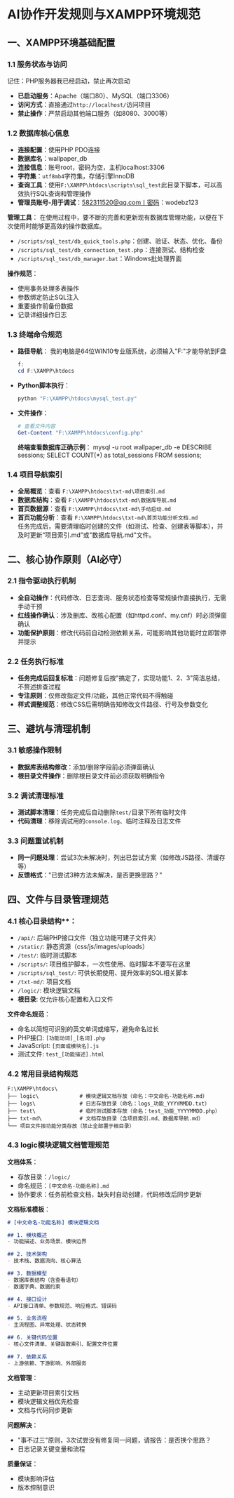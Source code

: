 # AI协作开发规则与XAMPP环境规范

## 一、XAMPP环境基础配置
### 1.1 服务状态与访问
记住：PHP服务器我已经启动，禁止再次启动
- **已启动服务**：Apache（端口80）、MySQL（端口3306）
- **访问方式**：直接通过`http://localhost/`访问项目
- **禁止操作**：严禁启动其他端口服务（如8080、3000等）

### 1.2 数据库核心信息
- **连接配置**：使用PHP PDO连接
- **数据库名**：wallpaper_db
- **连接信息**：账号root，密码为空，主机localhost:3306
- **字符集**：`utf8mb4`字符集，存储引擎InnoDB
- **查询工具**：使用`F:\XAMPP\htdocs\scripts\sql_test`此目录下脚本，可以高效执行SQL查询和管理操作
- **管理员账号-用于调试**：582311520@qq.com丨密码：wodebz123

**管理工具**：
在使用过程中，要不断的完善和更新现有数据库管理功能，以便在下次使用时能够更高效的操作数据库。
- `/scripts/sql_test/db_quick_tools.php`：创建、验证、状态、优化、备份
- `/scripts/sql_test/db_connection_test.php`：连接测试、结构检查
- `/scripts/sql_test/db_manager.bat`：Windows批处理界面

**操作规范**：
- 使用事务处理多表操作
- 参数绑定防止SQL注入
- 重要操作前备份数据
- 记录详细操作日志

### 1.3 终端命令规范
- **路径导航**：
我的电脑是64位WIN10专业版系统，必须输入"F:"才能导航到F盘
  ```powershell
  f:
  cd F:\XAMPP\htdocs
  ```
- **Python脚本执行**：
  ```powershell
  python "F:\XAMPP\htdocs\mysql_test.py"
  ```
- **文件操作**：
  ```powershell
  # 查看文件内容
  Get-Content "F:\XAMPP\htdocs\config.php"
  ```
  **终端查看数据库正确示例**：
mysql -u root wallpaper_db -e DESCRIBE sessions; SELECT COUNT(*) as total_sessions FROM sessions;

### 1.4 项目导航索引
- **全局概览**：查看 `F:\XAMPP\htdocs\txt-md\项目索引.md`  
- **数据库结构**：查看 `F:\XAMPP\htdocs\txt-md\数据库导航.md`  
- **首页数据源**：查看 `F:\XAMPP\htdocs\txt-md\手动启动.md`  
- **首页功能分析**：查看 `F:\XAMPP\htdocs\txt-md\首页功能分析文档.md`  
任务完成后，需要清理临时创建的文件（如测试、检查、创建表等脚本），并及时更新“项目索引.md”或"数据库导航.md"文件。



## 二、核心协作原则（AI必守）

### 2.1 指令驱动执行机制
- **全自动操作**：代码修改、日志查询、服务状态检查等常规操作直接执行，无需手动干预
- **红线操作确认**：涉及删库、改核心配置（如httpd.conf、my.cnf）时必须弹窗确认
- **功能保护原则**：修改代码前自动检测依赖关系，可能影响其他功能时立即暂停并提示

### 2.2 任务执行标准
- **任务完成后回复标准**：问题修复后按"搞定了，实现功能1、2、3"简洁总结，不赘述排查过程
- **专注原则**：仅修改指定文件/功能，其他正常代码不得触碰
- **样式调整规范**：修改CSS后需明确告知修改文件路径、行号及参数变化

## 三、避坑与清理机制

### 3.1 敏感操作限制
- **数据库表结构修改**：添加/删除字段前必须弹窗确认
- **根目录文件操作**：删除根目录文件前必须获取明确指令

### 3.2 调试清理标准
- **测试脚本清理**：任务完成后自动删除`test/`目录下所有临时文件
- **代码清理**：移除调试用的`console.log`、临时注释及日志文件

### 3.3 问题重试机制
- **同一问题处理**：尝试3次未解决时，列出已尝试方案（如修改JS路径、清缓存等）
- **反馈格式**："已尝试3种方法未解决，是否更换思路？"

## 四、文件与目录管理规范

### 4.1 核心目录结构**：
- `/api/`: 后端PHP接口文件（独立功能可建子文件夹）
- `/static/`: 静态资源（css/js/images/uploads）
- `/test/`: 临时测试脚本
- `/scripts/`: 项目维护脚本，一次性使用、临时脚本不要写在这里
- `/scripts/sql_test/`: 可供长期使用、提升效率的SQL相关脚本
- `/txt-md/`: 项目文档
- `/logic/`: 模块逻辑文档
- **根目录**: 仅允许核心配置和入口文件

**文件命名规范**：
- 命名以简短可识别的英文单词或缩写，避免命名过长
- PHP接口: `[功能动词]_[名词].php`
- JavaScript: `[页面或模块名].js`
- 测试文件: `test_[功能描述].html`

### 4.2 常用目录结构规范
```
F:\XAMPP\htdocs\
├── logic\             # 模块逻辑文档存放（命名：中文命名-功能名称.md）
├── logs\              # 日志存放目录（命名：logs_功能_YYYYMMDD.txt）
├── test\              # 临时测试脚本存放（命名：test_功能_YYYYMMDD.php）
├── txt-md\            # 文档存放目录（含项目索引.md、数据库导航.md）
└── 项目文件按功能分类存放（禁止全部置于根目录）
```

### 4.3 logic模块逻辑文档管理规范

**文档体系**：
- 存放目录：`/logic/`
- 命名规范：`[中文命名-功能名称].md`
- 协作要求：任务前检查文档，缺失时自动创建，代码修改后同步更新

**文档标准模板**：
```markdown
# [中文命名-功能名称] 模块逻辑文档

## 1. 模块概述
- 功能描述、业务场景、模块边界

## 2. 技术架构
- 技术栈、数据流向、核心算法

## 3. 数据模型
- 数据库表结构（含查看语句）
- 数据字典、数据约束

## 4. 接口设计
- API接口清单、参数规范、响应格式、错误码

## 5. 业务流程
- 主流程图、异常处理、状态转换

## 6. 关键代码位置
- 核心文件清单、关键函数索引、配置文件位置

## 7. 依赖关系
- 上游依赖、下游影响、外部服务
```

**文档管理**：
- 主动更新项目索引文档
- 模块逻辑文档优先检查
- 文档与代码同步更新

**问题解决**：
- "事不过三"原则，3次试尝没有修复同一问题，请报告：是否换个思路？
- 日志记录关键变量和流程

**质量保证**：
- 模块影响评估
- 版本控制意识